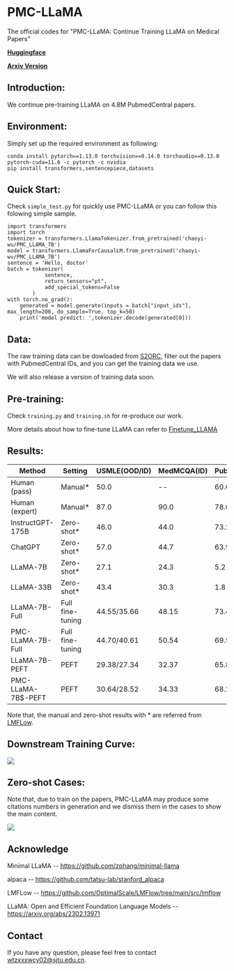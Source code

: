 # PMC-LLaMA
The official codes for "PMC-LLaMA: Continue Training LLaMA on Medical Papers"

[**Huggingface**](https://huggingface.co/chaoyi-wu/PMC_LLAMA_7B) 

[**Arxiv Version**](https://arxiv.org/abs/2304.14454)

## Introduction:
We continue pre-training LLaMA on 4.8M PubmedCentral papers.

## Environment:
Simply set up the required environment as following:
```
conda install pytorch==1.13.0 torchvision==0.14.0 torchaudio==0.13.0 pytorch-cuda=11.6 -c pytorch -c nvidia
pip install transformers,sentencepiece,datasets
```

## Quick Start:
Check `simple_test.py` for quickly use PMC-LLaMA or you can follow this folowing simple sample.

```
import transformers
import torch
tokenizer = transformers.LlamaTokenizer.from_pretrained('chaoyi-wu/PMC_LLAMA_7B')
model = transformers.LlamaForCausalLM.from_pretrained('chaoyi-wu/PMC_LLAMA_7B')
sentence = 'Hello, doctor' 
batch = tokenizer(
            sentence,
            return_tensors="pt", 
            add_special_tokens=False
        )
with torch.no_grad():
    generated = model.generate(inputs = batch["input_ids"], max_length=200, do_sample=True, top_k=50)
    print('model predict: ',tokenizer.decode(generated[0]))
```

## Data:
The raw training data can be dowloaded from [S2ORC](https://github.com/allenai/s2orc), filter out the papers with PubmedCentral IDs, and you can get the training data we use. 

We will also release a version of training data soon.

## Pre-training:
Check `training.py` and `training.sh` for re-produce our work. 

More details about how to fine-tune LLaMA can refer to [Finetune_LLAMA](https://github.com/chaoyi-wu/Finetune_LLAMA)

## Results:
| Method              | Setting             | USMLE(OOD/ID) | MedMCQA(ID) | PubMedQA(ID) |
|---------------------|---------------------|------------------|--------------|------------------|
| Human (pass)        | Manual*             | 50.0            | --            | 60.0           |
| Human (expert)      | Manual*             | 87.0            | 90.0         | 78.0           |
| InstructGPT-175B    | Zero-shot*          | 46.0            | 44.0         | 73.2           |
| ChatGPT             | Zero-shot*          | 57.0            | 44.7         | 63.9           |
| LLaMA-7B            | Zero-shot*          | 27.1            | 24.3         | 5.2             |
| LLaMA-33B           | Zero-shot*          | 43.4            | 30.3         | 1.8             |
| LLaMA-7B-Full  | Full fine-tuning   | 44.55/35.66     | 48.15        | 73.41          |
| PMC-LLaMA-7B-Full | Full fine-tuning | 44.70/40.61     | 50.54        | 69.53          |
| LLaMA-7B-PEFT  | PEFT               | 29.38/27.34     | 32.37        | 65.81          |
| PMC-LLaMA-7B$-PEFT | PEFT             | 30.64/28.52     | 34.33        | 68.23          |

Note that, the manual and zero-shot results with * are referred from [LMFLow](https://github.com/OptimalScale/LMFlow/tree/main/src/lmflow).

## Downstream Training Curve:
<img src="https://github.com/chaoyi-wu/PMC-LLaMA/blob/main/figures/training_curve.png"/>

## Zero-shot Cases:
Note that, due to train on the papers, PMC-LLaMA may produce some citations numbers in generation and we dismiss them in the cases to show the main content.

<img src="https://github.com/chaoyi-wu/PMC-LLaMA/blob/main/figures/zero-shot_cases.png"/>

## Acknowledge
Minimal LLaMA -- https://github.com/zphang/minimal-llama

alpaca -- https://github.com/tatsu-lab/stanford_alpaca

LMFLow -- https://github.com/OptimalScale/LMFlow/tree/main/src/lmflow

LLaMA: Open and Efficient Foundation Language Models -- https://arxiv.org/abs/2302.13971

## Contact
If you have any question, please feel free to contact wtzxxxwcy02@sjtu.edu.cn.

